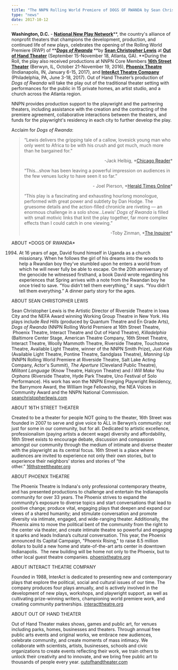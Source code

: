 ```yaml
---
title: "The NNPN Rolling World Premiere of DOGS OF RWANDA by Sean Christopher Lewis Opens at Out of Hand Theater"
type: "news"
date: 2017-10-12
---
```


<span class="lead-in">**Washington, D.C.** - <a href="http://nnpn.org/" rel="nofollow">**National New Play Network**</a>**, the country's alliance of nonprofit theaters that champions the development, production, and continued life of new plays, celebrates the opening of the Rolling World Premiere (RWP) of **<a href="https://newplayexchange.org/plays/40963/dogs-rwanda" rel="nofollow">***Dogs of Rwanda***</a> **by **<a href="https://newplayexchange.org/users/233/sean-christopher-lewis" rel="nofollow">**Sean Christopher Lewis**</a>** at **<a href="http://outofhandtheater.com/" rel="nofollow">**Out of Hand Theater**</a>** (September 15-November 18, Atlanta, GA). **During the Roll, the play also received productions at NNPN Core Members <a href="http://16thstreettheater.org/sean-lewis-christopher-at-16th-street/" rel="nofollow">**16th Street Theater**</a> (Berwyn, IL, October 21-November 19, 2016), <a href="http://www.phoenixtheatre.org/" rel="nofollow">**Phoenix Theatre**</a> (Indianapolis, IN, January 6-15, 2017), and <a href="http://www.interacttheatre.org/" rel="nofollow">**InterAct Theatre Company**</a> (Philadelphia, PA, June 3-18, 2017). Out of Hand Theater’s production of *Dogs of Rwanda* will take the play out of the traditional theater setting with performances for the public in 15 private homes, an artist studio, and a church across the Atlanta region.</span>

NNPN provides production support to the playwright and the partnering theaters, including assistance with the creation and the contracting of the premiere agreement, collaborative interactions between the theaters, and funds for the playwright's residency in each city to further develop the play.

Acclaim for *Dogs of Rwanda*:

<blockquote>“Lewis delivers the gripping tale of a callow, lovesick young man who only went to Africa to be with his crush and got much, much more than he bargained for.”

<p align="right">-Jack Helbig, *<a href="https://www.chicagoreader.com/chicago/dogs-of-rwanda/Event?oid=24415305" rel="nofollow">Chicago Reader</a>*

“This...show has been leaving a powerful impression on audiences in the few venues lucky to have seen it so far.”

<p align="right">- Joel Pierson, *<a href="https://www.heraldtimesonline.com/entertainment/dogs-of-rwanda-opens-at-phoenix/article_8769332c-81fd-5aff-9f22-e3801bf466e7.html" rel="nofollow">Herald Times Online</a>*

“This play is a fascinating and exhausting hourlong monologue, performed with great power and subtlety by Dan Hodge. The gruesome details and the action-filled chronicle are riveting — an enormous challenge in a solo show…Lewis’ *Dogs of Rwanda* is filled with small motivic links that knit the play together, far more complex effects than I could catch in one viewing.”

<p align="right">-Toby Zinman, *<a href="http://www.philly.com/philly/entertainment/interacts-dogs-of-rwanda-fascinating-exhausting-return-to-the-scene-of-horror-20170605.html" rel="nofollow">The Inquirer</a>*

</blockquote>
ABOUT *DOGS OF RWANDA*

1994. At 16 years of age, David found himself in Uganda as a church missionary. When he follows the girl of his dreams into the woods to help a Rwandan boy they’ve stumbled upon he enters a world from which he will never fully be able to escape. On the 20th anniversary of the genocide he witnessed firsthand, a book David wrote regarding his experiences that Spring arrives with a note from the Rwandan boy he once tried to save. “You didn’t tell them everything,” it says. “You didn’t tell them everything.” A dinner party story for the ages.

ABOUT SEAN CHRISTOPHER LEWIS

Sean Christopher Lewis is the Artistic Director of Riverside Theatre in Iowa City and the NEFA Award winning Working Group Theatre in New York. His plays include *Red Hills* (produced by Quantum Theatre and En Grade Arts), *Dogs of Rwanda* (NNPN Rolling World Premiere at 16th Street Theatre,  Phoenix Theatre, Interact Theatre and Out of Hand Theatre), *Killadelphia* (Baltimore Center Stage, American Theatre Company, 16th Street Theatre, Interact Theatre, Woolly Mammoth Theatre, Riverside Theatre, Touchstone Theatre, Available Light Theatre, winner of the NNPN Smith Prize), *Just Kids* (Available Light Theatre, Pontine Theatre, Sandglass Theatre), *Manning Up* (NNPN Rolling World Premiere at Riverside Theatre, Salt Lake Acting Company, Actor's Summit), *The Aperture* (Cleveland Public Theatre), *Militant Language* (Know Theatre, Halcyon Theatre) and *I Will Make You Orphans* (Riverside Theatre, Hyde Park Theatre, Uno Festival of Solo Performance). His work has won the NNPN Emerging Playwright Residency, the Barrymore Award, the William Inge Fellowship, the NEA Voices in Community Award and the NNPN National Commission. <a href="http://seanchristopherlewis.com/" rel="nofollow">seanchristopherlewis.com</a>

ABOUT 16TH STREET THEATER

Created to be a theater for people NOT going to the theater, 16th Street was founded in 2007 to serve and give voice to ALL in Berwyn’s community: not just for some in our community, but for all. Dedicated to artistic excellence, professionalism (paying artists a decent wage) diversity and affordability, 16th Street exists to encourage debate, discussion and compassion amongst our community through the medium of intimate and diverse theater with the playwright as its central focus. 16th Street is a place where audiences are invited to experience not only their own stories, but to experience their neighbors’ stories and stories of “the other.” <a href="http://16thstreettheater.org/" rel="nofollow">16thstreettheater.org</a>

ABOUT PHOENIX THEATRE

The Phoenix Theatre is Indiana's only professional contemporary theatre, and has presented productions to challenge and entertain the Indianapolis community for over 33 years. The Phoenix strives to expand the community’s exposure to diverse topics and start conversations that lead to positive change; produce vital, engaging plays that deepen and expand our views of a shared humanity; and stimulate conversation and promote diversity via intimate, engaged, and wide-ranging theater. Additionally, the Phoenix aims to move the political bent of the community from the right to the center via theater, and create intimate theatre so powerful and engaging it sparks and leads Indiana’s cultural conversation. This year, the Phoenix announced its Capital Campaign, "Phoenix Rising," to raise 8.5 million dollars to build a new home and state-of-the-art arts center in downtown Indianapolis.  The new building will be home not only to the Phoenix, but to other local guest theatre companies. <a href="http://www.phoenixtheatre.org/" rel="nofollow">phoenixtheatre.org</a>

ABOUT INTERACT THEATRE COMPANY

Founded in 1988, InterAct is dedicated to presenting new and contemporary plays that explore the political, social and cultural issues of our time. The company produces four plays annually, and is actively involved in the development of new plays, workshops, and playwright support, as well as cultivating prize-winning writers, championing world premiere work, and creating community partnerships. <a href="http://www.interacttheatre.org/" target="_blank" rel="nofollow">interacttheatre.org</a>

ABOUT OUT OF HAND THEATER

Out of Hand Theater makes shows, games and public art, for venues including parks, homes, businesses and theaters. Through annual free public arts events and original works, we embrace new audiences, celebrate community, and create moments of mass intimacy. We collaborate with scientists, artists, businesses, schools and civic organizations to create events reflecting their work, we train others to unlock their creativity and to innovate, and we bring free public art to thousands of people every year. <a href="http://outofhandtheater.com/" rel="nofollow">outofhandtheater.com</a>

